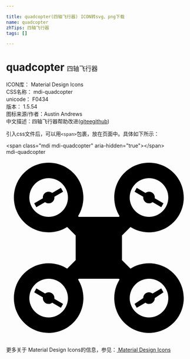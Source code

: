 ```yaml
---

title: quadcopter(四轴飞行器) ICON转svg、png下载
name: quadcopter
zhTips: 四轴飞行器
tags: []

---
```


# quadcopter  <small style="font-size: 60%;font-weight: 100">四轴飞行器</small>


<div class="detail-page">
<p>
<span>
ICON库：
<span class="badge-secondary badge">Material Design Icons</span> 
</span>
<br/>
<span>
CSS名称：
<span class="badge-secondary badge">mdi-quadcopter</span> 
</span>
<br/>
<span>
unicode：
<span class="badge-secondary badge">F0434</span> 
<copy-btn content='F0434' btn-title=""></copy-btn>
<copy-btn :content='String.fromCodePoint(parseInt("F0434", 16))' btn-title="复制U"></copy-btn>
</span>
<br/>
<span>
版本：
<span class="badge-secondary badge">1.5.54</span> 
</span>
<br/>
<span>图标来源/作者：<span class="badge-light badge">Austin Andrews</span></span> 
<br/>
<span class="zh-detail">中文描述：<span class="badge-primary badge">四轴飞行器</span><span class="help-link"><span>帮助改进</span>(<a href="https://gitee.com/liuwave/icon-helper/edit/master/json/material/quadcopter.json" target="_blank" rel="noopener noreferrer">gitee</a><a href="https://github.com/liuwave/icon-helper/edit/master/json/material/quadcopter.json" target="_blank" rel="noopener noreferrer">github</a></span>)</span><br/>
</p>
</div>
<div class="alert alert-dark">
  <i class="mdi mdi-quadcopter mdi-48px"></i>
  <i class="mdi mdi-quadcopter mdi-36px"></i>
  <i class="mdi mdi-quadcopter mdi-24px"></i>
  <i class="mdi mdi-quadcopter mdi-18px"></i>
</div>
<div>
  <p>引入css文件后，可以用<code>&lt;span&gt;</code>包裹，放在页面中。具体如下所示：    
  </p>
  <div class="alert alert-primary" style="font-size: 14px">
    &lt;span class="mdi mdi-quadcopter" aria-hidden="true"&gt;&lt;/span&gt;
    <copy-btn content='<span class="mdi mdi-quadcopter" aria-hidden="true"></span>'></copy-btn>
  </div>
  <div class="alert alert-secondary">
    <i class="mdi mdi-quadcopter"
    style="font-size: 24px"
    aria-hidden="true"></i> mdi-quadcopter
    <copy-btn content="mdi-quadcopter" btn-title="复制图标名称"></copy-btn>
  </div>
</div>
<div id="svg" class="svg-wrap">
<svg xmlns="http://www.w3.org/2000/svg" viewBox="0 0 24 24"><path d="M5.5,1C8,1 10,3 10,5.5C10,6.38 9.75,7.2 9.31,7.9L9.41,8H14.59L14.69,7.9C14.25,7.2 14,6.38 14,5.5C14,3 16,1 18.5,1C21,1 23,3 23,5.5C23,8 21,10 18.5,10C17.62,10 16.8,9.75 16.1,9.31L15,10.41V13.59L16.1,14.69C16.8,14.25 17.62,14 18.5,14C21,14 23,16 23,18.5C23,21 21,23 18.5,23C16,23 14,21 14,18.5C14,17.62 14.25,16.8 14.69,16.1L14.59,16H9.41L9.31,16.1C9.75,16.8 10,17.62 10,18.5C10,21 8,23 5.5,23C3,23 1,21 1,18.5C1,16 3,14 5.5,14C6.38,14 7.2,14.25 7.9,14.69L9,13.59V10.41L7.9,9.31C7.2,9.75 6.38,10 5.5,10C3,10 1,8 1,5.5C1,3 3,1 5.5,1M5.5,3A2.5,2.5 0 0,0 3,5.5A2.5,2.5 0 0,0 5.5,8A2.5,2.5 0 0,0 8,5.5A2.5,2.5 0 0,0 5.5,3M5.5,16A2.5,2.5 0 0,0 3,18.5A2.5,2.5 0 0,0 5.5,21A2.5,2.5 0 0,0 8,18.5A2.5,2.5 0 0,0 5.5,16M18.5,3A2.5,2.5 0 0,0 16,5.5A2.5,2.5 0 0,0 18.5,8A2.5,2.5 0 0,0 21,5.5A2.5,2.5 0 0,0 18.5,3M18.5,16A2.5,2.5 0 0,0 16,18.5A2.5,2.5 0 0,0 18.5,21A2.5,2.5 0 0,0 21,18.5A2.5,2.5 0 0,0 18.5,16M3.91,17.25L5.04,17.91C5.17,17.81 5.33,17.75 5.5,17.75A0.75,0.75 0 0,1 6.25,18.5L6.24,18.6L7.37,19.25L7.09,19.75L5.96,19.09C5.83,19.19 5.67,19.25 5.5,19.25A0.75,0.75 0 0,1 4.75,18.5L4.76,18.4L3.63,17.75L3.91,17.25M3.63,6.25L4.76,5.6L4.75,5.5A0.75,0.75 0 0,1 5.5,4.75C5.67,4.75 5.83,4.81 5.96,4.91L7.09,4.25L7.37,4.75L6.24,5.4L6.25,5.5A0.75,0.75 0 0,1 5.5,6.25C5.33,6.25 5.17,6.19 5.04,6.09L3.91,6.75L3.63,6.25M16.91,4.25L18.04,4.91C18.17,4.81 18.33,4.75 18.5,4.75A0.75,0.75 0 0,1 19.25,5.5L19.24,5.6L20.37,6.25L20.09,6.75L18.96,6.09C18.83,6.19 18.67,6.25 18.5,6.25A0.75,0.75 0 0,1 17.75,5.5L17.76,5.4L16.63,4.75L16.91,4.25M16.63,19.25L17.75,18.5A0.75,0.75 0 0,1 18.5,17.75C18.67,17.75 18.83,17.81 18.96,17.91L20.09,17.25L20.37,17.75L19.25,18.5A0.75,0.75 0 0,1 18.5,19.25C18.33,19.25 18.17,19.19 18.04,19.09L16.91,19.75L16.63,19.25Z" /></svg>
</div>
<detail full-name='mdi-quadcopter'></detail>
    
<div><p>更多关于 Material Design Icons的信息，参见：<a target="_blank" href="https://iconhelper.cn/material.html"> Material Design Icons</a>
</p></div>
